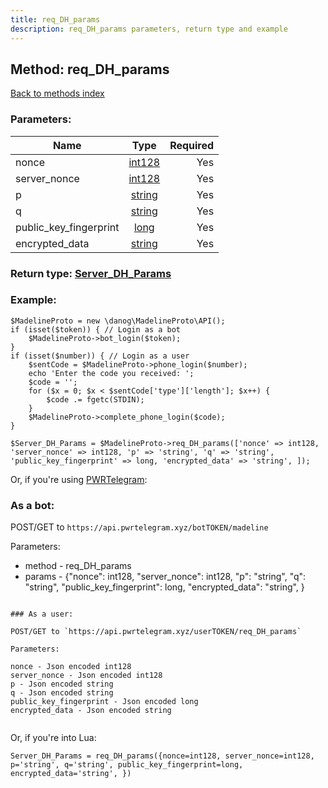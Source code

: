 ```yaml
---
title: req_DH_params
description: req_DH_params parameters, return type and example
---
```

## Method: req\_DH\_params  
[Back to methods index](index.md)


### Parameters:

| Name     |    Type       | Required |
|----------|:-------------:|---------:|
|nonce|[int128](../types/int128.md) | Yes|
|server\_nonce|[int128](../types/int128.md) | Yes|
|p|[string](../types/string.md) | Yes|
|q|[string](../types/string.md) | Yes|
|public\_key\_fingerprint|[long](../types/long.md) | Yes|
|encrypted\_data|[string](../types/string.md) | Yes|


### Return type: [Server\_DH\_Params](../types/Server_DH_Params.md)

### Example:


```
$MadelineProto = new \danog\MadelineProto\API();
if (isset($token)) { // Login as a bot
    $MadelineProto->bot_login($token);
}
if (isset($number)) { // Login as a user
    $sentCode = $MadelineProto->phone_login($number);
    echo 'Enter the code you received: ';
    $code = '';
    for ($x = 0; $x < $sentCode['type']['length']; $x++) {
        $code .= fgetc(STDIN);
    }
    $MadelineProto->complete_phone_login($code);
}

$Server_DH_Params = $MadelineProto->req_DH_params(['nonce' => int128, 'server_nonce' => int128, 'p' => 'string', 'q' => 'string', 'public_key_fingerprint' => long, 'encrypted_data' => 'string', ]);
```

Or, if you're using [PWRTelegram](https://pwrtelegram.xyz):

### As a bot:

POST/GET to `https://api.pwrtelegram.xyz/botTOKEN/madeline`

Parameters:

* method - req_DH_params
* params - {"nonce": int128, "server_nonce": int128, "p": "string", "q": "string", "public_key_fingerprint": long, "encrypted_data": "string", }

```

### As a user:

POST/GET to `https://api.pwrtelegram.xyz/userTOKEN/req_DH_params`

Parameters:

nonce - Json encoded int128
server_nonce - Json encoded int128
p - Json encoded string
q - Json encoded string
public_key_fingerprint - Json encoded long
encrypted_data - Json encoded string


```

Or, if you're into Lua:

```
Server_DH_Params = req_DH_params({nonce=int128, server_nonce=int128, p='string', q='string', public_key_fingerprint=long, encrypted_data='string', })
```

